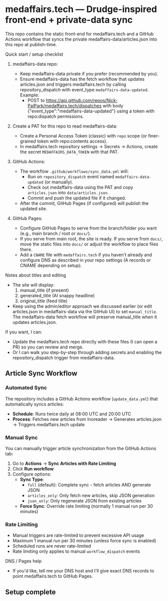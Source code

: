 # medaffairs.tech — Drudge-inspired front-end + private-data sync

This repo contains the static front-end for medaffairs.tech and a GitHub Actions workflow that syncs the private medaffairs-data/articles.json into this repo at publish-time.

Quick start / setup checklist
1. medaffairs-data repo:
   - Keep medaffairs-data private if you prefer (recommended by you).
   - Ensure medaffairs-data has the fetch workflow that updates articles.json and triggers medaffairs.tech by calling repository_dispatch with event_type `medaffairs-data-updated`. Example:
     - POST to https://api.github.com/repos/Nick-PalPark/medaffairs.tech/dispatches with body {"event_type":"medaffairs-data-updated"} using a token with repo:dispatch permissions.

2. Create a PAT for this repo to read medaffairs-data:
   - Create a Personal Access Token (classic) with `repo` scope (or finer-grained token with repo:contents access).
   - In medaffairs.tech repository settings -> Secrets -> Actions, create the secret `MEDAFFAIRS_DATA_TOKEN` with that PAT.

3. GitHub Actions:
   - The workflow `.github/workflows/sync_data.yml` will:
     - Run on `repository_dispatch` event named `medaffairs-data-updated` (or manually).
     - Check out medaffairs-data using the PAT and copy `articles.json` into `data/articles.json`.
     - Commit and push the updated file if it changed.
   - After the commit, GitHub Pages (if configured) will publish the updated site.

4. GitHub Pages:
   - Configure GitHub Pages to serve from the branch/folder you want (e.g., main branch / root or `docs/`).
   - If you serve from main root, the site is ready. If you serve from `docs/`, move the static files into `docs/` or adjust the workflow to place files there.
   - Add a `CNAME` file with `medaffairs.tech` if you haven't already and configure DNS as described in your repo settings (A records or CNAME depending on setup).

Notes about titles and editing
- The site will display:
  1) manual_title (if present)
  2) generated_title (AI snappy headline)
  3) original_title (feed title)
- Keep using the admin/editor approach we discussed earlier (or edit articles.json in medaffairs-data via the GitHub UI) to set `manual_title`. The medaffairs-data fetch workflow will preserve manual_title when it updates articles.json.

If you want, I can:
- Update the medaffairs.tech repo directly with these files (I can open a PR) so you can review and merge.
- Or I can walk you step-by-step through adding secrets and enabling the repository_dispatch trigger from medaffairs-data.

## Article Sync Workflow

### Automated Sync
The repository includes a GitHub Actions workflow (`update_data.yml`) that automatically syncs articles:
- **Schedule**: Runs twice daily at 08:00 UTC and 20:00 UTC
- **Process**: Fetches new articles from Inoreader → Generates articles.json → Triggers medaffairs.tech update

### Manual Sync
You can manually trigger article synchronization from the GitHub Actions tab:

1. Go to **Actions** → **Sync Articles with Rate Limiting**
2. Click **Run workflow**
3. Configure options:
   - **Sync Type**:
     - `full` (default): Complete sync - fetch articles AND generate JSON
     - `articles_only`: Only fetch new articles, skip JSON generation
     - `json_only`: Only regenerate JSON from existing articles
   - **Force Sync**: Override rate limiting (normally 1 manual run per 30 minutes)

### Rate Limiting
- Manual triggers are rate-limited to prevent excessive API usage
- Maximum 1 manual run per 30 minutes (unless force sync is enabled)
- Scheduled runs are never rate-limited
- Rate limiting only applies to manual `workflow_dispatch` events

DNS / Pages help
- If you'd like, tell me your DNS host and I'll give exact DNS records to point medaffairs.tech to GitHub Pages.

## Setup complete
